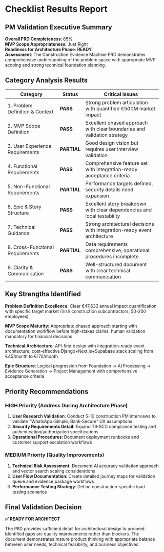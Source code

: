# Checklist Results Report

## PM Validation Executive Summary

**Overall PRD Completeness**: 85%  
**MVP Scope Appropriateness**: Just Right  
**Readiness for Architecture Phase**: **READY**  
**Assessment**: The Construction Evidence Machine PRD demonstrates comprehensive understanding of the problem space with appropriate MVP scoping and strong technical foundation planning.

## Category Analysis Results

| Category                         | Status  | Critical Issues |
| -------------------------------- | ------- | --------------- |
| 1. Problem Definition & Context  | **PASS**    | Strong problem articulation with quantified €500M market impact |
| 2. MVP Scope Definition          | **PASS**    | Excellent phased approach with clear boundaries and validation strategy |
| 3. User Experience Requirements  | **PARTIAL** | Good design vision but requires user interview validation |
| 4. Functional Requirements       | **PASS**    | Comprehensive feature set with integration-ready acceptance criteria |
| 5. Non-Functional Requirements   | **PARTIAL** | Performance targets defined, security details need expansion |
| 6. Epic & Story Structure        | **PASS**    | Excellent story breakdown with clear dependencies and local testability |
| 7. Technical Guidance            | **PASS**    | Strong architectural decisions with integration-ready event architecture |
| 8. Cross-Functional Requirements | **PARTIAL** | Data requirements comprehensive, operational procedures incomplete |
| 9. Clarity & Communication       | **PASS**    | Well-structured document with clear technical communication |

## Key Strengths Identified

**Problem Definition Excellence**: Clear €47,633 annual impact quantification with specific target market (Irish construction subcontractors, 50-200 employees)

**MVP Scope Maturity**: Appropriate phased approach starting with documentation workflow before high-stakes claims, human validation mandatory for financial decisions

**Technical Architecture**: API-first design with integration-ready event architecture, cost-effective Django+Next.js+Supabase stack scaling from €45/month to €170/month

**Epic Structure**: Logical progression from Foundation → AI Processing → Evidence Generation → Project Management with comprehensive acceptance criteria

## Priority Recommendations

### HIGH Priority (Address During Architecture Phase)
1. **User Research Validation**: Conduct 5-10 construction PM interviews to validate "WhatsApp-Simple, Bank-Secure" UX assumptions
2. **Security Requirements Detail**: Expand TII-SCD compliance testing and authentication/authorization specifications
3. **Operational Procedures**: Document deployment runbooks and customer support escalation workflows

### MEDIUM Priority (Quality Improvements)
1. **Technical Risk Assessment**: Document AI accuracy validation approach and vector search scaling considerations
2. **User Flow Documentation**: Create detailed journey maps for validation queue and evidence package workflows
3. **Performance Testing Strategy**: Define construction-specific load testing scenarios

## Final Validation Decision

**✅ READY FOR ARCHITECT**

The PRD provides sufficient detail for architectural design to proceed. Identified gaps are quality improvements rather than blockers. The document demonstrates mature product thinking with appropriate balance between user needs, technical feasibility, and business objectives.
